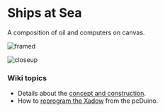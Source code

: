 Ships at Sea
==========

A composition of oil and computers on canvas.

![framed](https://github.com/cjdaly/ShipsAtSea/wiki/images/SaS-framed.JPG)

![closeup](https://github.com/cjdaly/ShipsAtSea/wiki/images/SaS-framed-closeup.JPG)

### Wiki topics

* Details about the [concept and construction](https://github.com/cjdaly/ShipsAtSea/wiki/Concept-and-Construction).
* How to [reprogram the Xadow](https://github.com/cjdaly/ShipsAtSea/wiki/Reprogramming-Xadow) from the pcDuino.
